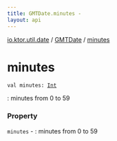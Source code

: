 ```yaml
---
title: GMTDate.minutes - 
layout: api
---
```


<div class='api-docs-breadcrumbs'><a href="../index.html">io.ktor.util.date</a> / <a href="index.html">GMTDate</a> / <a href="./minutes.html">minutes</a></div>

# minutes

<div class="signature"><code><span class="keyword">val </span><span class="identifier">minutes</span><span class="symbol">: </span><a href="https://kotlinlang.org/api/latest/jvm/stdlib/kotlin/-int/index.html"><span class="identifier">Int</span></a></code></div>

: minutes from 0 to 59

### Property

<code>minutes</code> - : minutes from 0 to 59